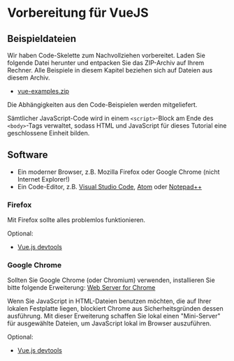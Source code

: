# Vorbereitung für VueJS

## Beispieldateien

Wir haben Code-Skelette zum Nachvollziehen vorbereitet. Laden Sie folgende Datei herunter und entpacken Sie das ZIP-Archiv auf Ihrem Rechner. Alle Beispiele in diesem Kapitel beziehen sich auf Dateien aus diesem Archiv.

* [vue-examples.zip](https://telota.github.io/dhd2019-exist-vue-workshop/examples/vue-examples.zip)

Die Abhängigkeiten aus den Code-Beispielen werden mitgeliefert.

Sämtlicher JavaScript-Code wird in einem `<script>`-Block am Ende des `<body>`-Tags verwaltet, sodass HTML und JavaScript für dieses Tutorial eine geschlossene Einheit bilden.

## Software

* Ein moderner Browser, z.B. Mozilla Firefox oder Google Chrome (nicht Internet Explorer!)
* Ein Code-Editor, z.B. [Visual Studio Code](https://code.visualstudio.com/), [Atom](https://atom.io/) oder [Notepad++](https://notepad-plus-plus.org/download/v7.6.4.html)

### Firefox

Mit Firefox sollte alles problemlos funktionieren.

Optional:

* [Vue.js devtools](https://addons.mozilla.org/de/firefox/addon/vue-js-devtools/)

### Google Chrome

Sollten Sie Google Chrome (oder Chromium) verwenden, installieren Sie bitte folgende Erweiterung: [Web Server for Chrome](https://chrome.google.com/webstore/detail/web-server-for-chrome/ofhbbkphhbklhfoeikjpcbhemlocgigb)

Wenn Sie JavaScript in HTML-Dateien benutzen möchten, die auf Ihrer lokalen Festplatte liegen, blockiert Chrome aus Sicherheitsgründen dessen ausführung. Mit dieser Erweiterung schaffen Sie lokal einen "Mini-Server" für ausgewählte Dateien, um JavaScript lokal im Browser auszuführen.

Optional:

* [Vue.js devtools](https://chrome.google.com/webstore/detail/vuejs-devtools/nhdogjmejiglipccpnnnanhbledajbpd)